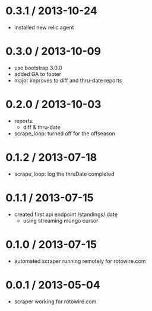 0.3.1 / 2013-10-24
==================
  - installed new relic agent

0.3.0 / 2013-10-09
==================
  - use bootstrap 3.0.0
  - added GA to footer
  - major improves to diff and thru-date reports

0.2.0 / 2013-10-03
==================
  - reports:
    - diff & thru-date
  - scrape_loop: turned off for the offseason

0.1.2 / 2013-07-18
==================
  - scrape_loop: log the thruDate completed

0.1.1 / 2013-07-15
==================
  - created first api endpoint /standings/:date
    - using streaming mongo cursor

0.1.0 / 2013-07-15
==================
  - automated scraper running remotely for rotowire.com

0.0.1 / 2013-05-04
==================
  - scraper working for rotowire.com